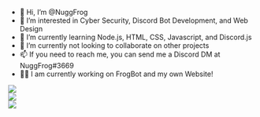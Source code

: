- 👋 Hi, I’m @NuggFrog
- 👀 I’m interested in Cyber Security, Discord Bot Development, and Web Design
- 🌱 I’m currently learning Node.js, HTML, CSS, Javascript, and Discord.js
- 💞️ I’m currently not looking to collaborate on other projects
- 📫 If you need to reach me, you can send me a Discord DM at NuggFrog#3669
- 👨‍💻 I am currently working on FrogBot and my own Website!

<!--- Github Stats --->
![](https://github-readme-stats.vercel.app/api?username=NuggFrog&theme=dark&hide_border=false&include_all_commits=false&count_private=false)<br/>
![](https://github-readme-streak-stats.herokuapp.com/?user=NuggFrog&theme=dark&hide_border=false)<br/>
![](https://github-readme-stats.vercel.app/api/top-langs/?username=NuggFrog&theme=dark&hide_border=false&include_all_commits=true&count_private=false&layout=compact)
<!---
NuggFrog/NuggFrog is a ✨ special ✨ repository because its `README.md` (this file) appears on your GitHub profile.
You can click the Preview link to take a look at your changes.
--->
